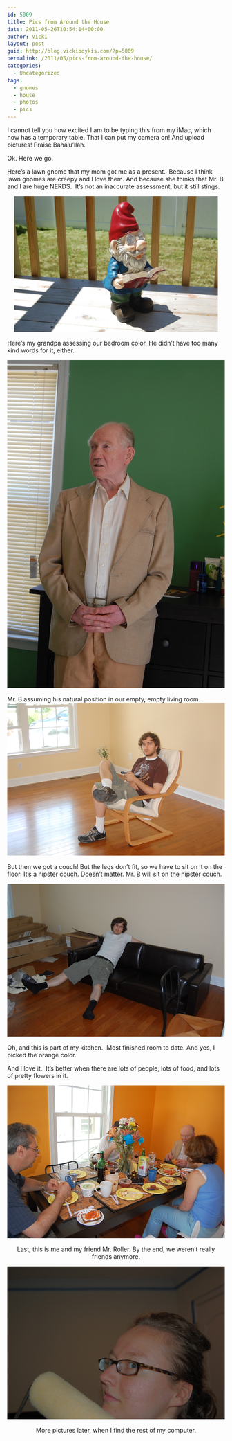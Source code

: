 ```yaml
---
id: 5009
title: Pics from Around the House
date: 2011-05-26T10:54:14+00:00
author: Vicki
layout: post
guid: http://blog.vickiboykis.com/?p=5009
permalink: /2011/05/pics-from-around-the-house/
categories:
  - Uncategorized
tags:
  - gnomes
  - house
  - photos
  - pics
---
```

I cannot tell you how excited I am to be typing this from my iMac, which now has a temporary table. That I can put my camera on! And upload pictures! Praise Bahá&#8217;u&#8217;lláh.

Ok. Here we go.

Here&#8217;s a lawn gnome that my mom got me as a present.  Because I think lawn gnomes are creepy and I love them. And because she thinks that Mr. B and I are huge NERDS.  It&#8217;s not an inaccurate assessment, but it still stings.

<p style="text-align: center;">
  <a href="https://raw.githubusercontent.com/veekaybee/wlb/gh-pages/assets/images/2011/05/DSC_0537.jpg"><img class="aligncenter size-full wp-image-5010" title="DSC_0537" src="https://raw.githubusercontent.com/veekaybee/wlb/gh-pages/assets/images/2011/05/DSC_0537.jpg" alt="" width="472" height="314" /></a>
</p>

Here&#8217;s my grandpa assessing our bedroom color. He didn&#8217;t have too many kind words for it, either.

<p style="text-align: center;">
  <a href="https://raw.githubusercontent.com/veekaybee/wlb/gh-pages/assets/images/2011/05/DSC_0531.jpg"><img class="aligncenter size-full wp-image-5011" title="DSC_0531" src="https://raw.githubusercontent.com/veekaybee/wlb/gh-pages/assets/images/2011/05/DSC_0531.jpg" alt="" width="504" height="758" /></a>
</p>

<p style="text-align: left;">
  Mr. B assuming his natural position in our empty, empty living room.<br /> <a href="https://raw.githubusercontent.com/veekaybee/wlb/gh-pages/assets/images/2011/05/DSC_0496.jpg"><img class="aligncenter size-full wp-image-5012" title="DSC_0496" src="https://raw.githubusercontent.com/veekaybee/wlb/gh-pages/assets/images/2011/05/DSC_0496.jpg" alt="" width="531" height="353" /></a>
</p>

But then we got a couch! But the legs don&#8217;t fit, so we have to sit on it on the floor. It&#8217;s a hipster couch. Doesn&#8217;t matter. Mr. B will sit on the hipster couch.

<p style="text-align: center;">
  <a href="https://raw.githubusercontent.com/veekaybee/wlb/gh-pages/assets/images/2011/05/DSC_0503.jpg"><img class="aligncenter size-full wp-image-5013" title="DSC_0503" src="https://raw.githubusercontent.com/veekaybee/wlb/gh-pages/assets/images/2011/05/DSC_0503.jpg" alt="" width="531" height="353" /></a>
</p>

<p style="text-align: left;">
  Oh, and this is part of my kitchen.  Most finished room to date. And yes, I picked the orange color.
</p>

<p style="text-align: left;">
  And I love it.  It&#8217;s better when there are lots of people, lots of food, and lots of pretty flowers in it.
</p>

<p style="text-align: center;">
  <a href="https://raw.githubusercontent.com/veekaybee/wlb/gh-pages/assets/images/2011/05/DSC_0534.jpg"><img class="aligncenter size-full wp-image-5014" title="DSC_0534" src="https://raw.githubusercontent.com/veekaybee/wlb/gh-pages/assets/images/2011/05/DSC_0534.jpg" alt="" width="531" height="353" /></a>
</p>

<p style="text-align: center;">
  Last, this is me and my friend Mr. Roller. By the end, we weren&#8217;t really friends anymore.
</p>

<p style="text-align: center;">
  <p style="text-align: center;">
    <a href="https://raw.githubusercontent.com/veekaybee/wlb/gh-pages/assets/images/2011/05/DSC_0517.jpg"><img class="aligncenter size-full wp-image-5015" title="DSC_0517" src="https://raw.githubusercontent.com/veekaybee/wlb/gh-pages/assets/images/2011/05/DSC_0517.jpg" alt="" width="531" height="353" /></a>
  </p>
  
  <p style="text-align: center;">
    More pictures later, when I find the rest of my computer.
  </p>
  
  <p style="text-align: center;">